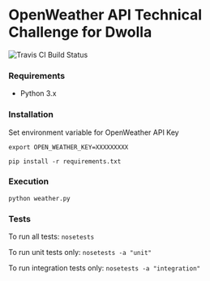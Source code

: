 # OpenWeather API Technical Challenge for Dwolla

![Travis CI Build Status](https://travis-ci.org/aidenyang/Dwolla-Weather-Challenge.svg?branch=master)

### Requirements
* Python 3.x

### Installation
Set environment variable for OpenWeather API Key

`export OPEN_WEATHER_KEY=XXXXXXXXX`

`pip install -r requirements.txt`

### Execution
`python weather.py`

### Tests
To run all tests: 
`nosetests`

To run unit tests only: `nosetests -a "unit"`

To run integration tests only: `nosetests -a "integration"`

